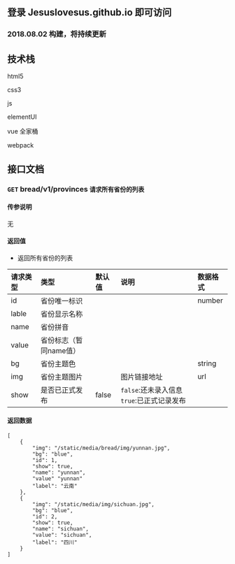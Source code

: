 ## 登录 Jesuslovesus.github.io 即可访问

### 2018.08.02 构建，将持续更新

## 技术栈

html5

css3

js

elementUI

vue 全家桶

webpack


## 接口文档

### `GET` bread/v1/provinces `请求所有省份的列表`

#### 传参说明
无

#### 返回值
* 返回所有省份的列表

请求类型|类型|默认值|说明|数据格式
:---		|:--		|:--		|:--		|:--
id	|省份唯一标识	|		|  |number
lable|省份显示名称|
name|省份拼音|
value|省份标志（暂同name值）
bg	|省份主题色	   |		|  |string
img	|省份主题图片	|		|图片链接地址	|url
show|是否已正式发布|false|`false`:还未录入信息`true`:已正式记录发布


#### 返回数据

```
[
	{
		"img": "/static/media/bread/img/yunnan.jpg", 
		"bg": "blue", 
		"id": 1, 
		"show": true, 
		"name": "yunnan", 
		"value" "yunnan"
		"label": "云南"
	},
	{
		"img": "/static/media/img/sichuan.jpg", 
		"bg": "blue", 
		"id": 2, 
		"show": true, 
		"name": "sichuan", 
		"value": "sichuan", 
		"label": "四川"
	}
]

```